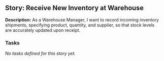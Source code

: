 ## Story: Receive New Inventory at Warehouse

**Description:**
As a Warehouse Manager, I want to record incoming inventory shipments, specifying product, quantity, and supplier, so that stock levels are accurately updated upon receipt.

### Tasks

_No tasks defined for this story yet._
